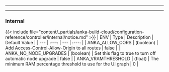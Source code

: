 
---
---
### Internal
{{< include file="content/_partials/anka-build-cloud/configuration-reference/controller/internal/notice.md" >}}
| ENV | Type | Description | Default Value |
| --- | :---: | --- | :---: |
| ANKA_ALLOW_CORS | (boolean) | Add Access-Control-Allow-Origin to all routes | false |
| ANKA_NO_NODE_UPGRADES | (boolean) | Set this flag to true to turn off automatic node upgrade | false |
| ANKA_VRAMTHRESHOLD | (float) | The minimum RAM percentage threshold to use for the UI graph | 0 |
